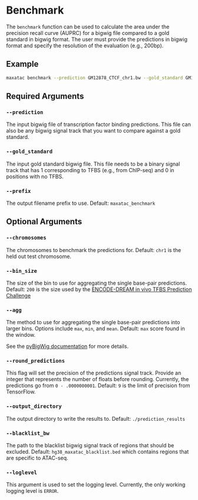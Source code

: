 # Benchmark

The `benchmark` function can be used to calculate the area under the precision recall curve (AUPRC) for a bigwig file compared to a gold standard in bigwig format. The user must provide the predictions in bigwig format and specify the resolution of the evaluation (e.g., 200bp).

## Example

```bash
maxatac benchmark --prediction GM12878_CTCF_chr1.bw --gold_standard GM12878_CTCF_ENCODE_IDR.bw --chromosomes chr1 --bin_size 200
```

## Required Arguments

### `--prediction`

The input bigwig file of transcription factor binding predictions. This file can also be any bigwig signal track that you want to compare against a gold standard.

### `--gold_standard`

The input gold standard bigwig file. This file needs to be a binary signal track that has 1 corresponding to TFBS (e.g., from ChIP-seq) and 0 in positions with no TFBS.

### `--prefix`

The output filename prefix to use. Default: `maxatac_benchmark`

## Optional Arguments

### `--chromosomes`

The chromosomes to benchmark the predictions for. Default: `chr1` is the held out test chromosome.

### `--bin_size`

The size of the bin to use for aggregating the single base-pair predictions. Default: `200` is the size used by the [ENCODE-DREAM in vivo TFBS Prediction Challenge](https://www.synapse.org/#!Synapse:syn6131484/wiki/402026)

### `--agg`

The method to use for aggregating the single base-pair predictions into larger bins. Options include `max`, `min`, and `mean`. Default: `max` score found in the window.

See the [pyBigWig documentation](https://github.com/deeptools/pyBigWig#compute-summary-information-on-a-range) for more details.

### `--round_predictions`

This flag will set the precision of the predictions signal track. Provide an integer that represents the number of floats before rounding. Currently, the predictions go from `0 - .0000000001`. Default: `9` is the limit of precision from TensorFlow.

### `--output_directory`

The output directory to write the results to. Default: `./prediction_results`

### `--blacklist_bw`

The path to the blacklist bigwig signal track of regions that should be excluded. Default: `hg38_maxatac_blacklist.bed` which contains regions that are specific to ATAC-seq.

### `--loglevel`

This argument is used to set the logging level. Currently, the only working logging level is `ERROR`.